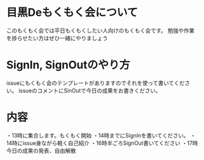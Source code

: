 # 目黒Deもくもく会について
このもくもく会では平日もくもくしたい人向けのもくもく会です。
勉強や作業を捗らせたい方はぜひ一緒にやりましょう

# SignIn, SignOutのやり方
issueにもくもく会のテンプレートがありますのでそれを使って書いてください。
issueのコメントにSinOutで今日の成果をお書きください。

# 内容
・13時に集合します。もくもく開始
・14時までにSignInを書いてください。
・14時にissue身ながら軽く自己紹介
・16時半ごろSignOut書いてください
・17時今日の成果の発表、自由解散
